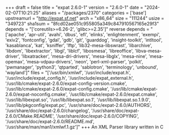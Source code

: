 +++
draft = false
title = "expat 2.6.0-1"
version = "2.6.0-1"
date = "2024-02-07T10:21:25"
aliases = "/packages/2370"
categories = ['base']
upstreamurl = "http://expat.sf.net"
arch = "x86_64"
size = "111244"
usize = "349723"
sha1sum = "8fcd02ae051c955805a349c847910567165e29f3"
depends = "['coreutils>=6.26-2', 'glibc>=2.35']"
reverse depends = "['apache', 'apr-util', 'avahi', 'dbus', 'efl', 'elinks', 'enlightenment', 'exempi', 'exiv2', 'fontconfig', 'gdal', 'gdb', 'git', 'guarddog', 'insight-toolkit', 'intltool', 'kasablanca', 'kat', 'ksniffer', 'lftp', 'lib32-mesa-libswrast', 'libarchive', 'libdom', 'libextractor', 'libgl', 'liblcf', 'libosmesa', 'libreoffice', 'libva-mesa-driver', 'libxatracker', 'mesa-dri-drivers', 'mesa-libglx', 'mesa-nine', 'mesa-opemax', 'mesa-vdpau-drivers', 'neon', 'perl-xml-parser', 'polkit', 'pwmanager', 'python3', 'qtparted', 'sablotron', 'terminology', 'unbound', 'wayland']"
files = "['/usr/bin/xmlwf', '/usr/include/expat.h', '/usr/include/expat_config.h', '/usr/include/expat_external.h', '/usr/lib/cmake/expat-2.6.0/expat-config-version.cmake', '/usr/lib/cmake/expat-2.6.0/expat-config.cmake', '/usr/lib/cmake/expat-2.6.0/expat-noconfig.cmake', '/usr/lib/cmake/expat-2.6.0/expat.cmake', '/usr/lib/libexpat.so', '/usr/lib/libexpat.so.1', '/usr/lib/libexpat.so.1.9.0', '/usr/lib/pkgconfig/expat.pc', '/usr/share/doc/expat-2.6.0/AUTHORS', '/usr/share/doc/expat-2.6.0/changelog', '/usr/share/doc/expat-2.6.0/CMake.README', '/usr/share/doc/expat-2.6.0/COPYING', '/usr/share/doc/expat-2.6.0/README.md', '/usr/share/man/man1/xmlwf.1.gz']"
+++
An XML Parser library written in C
